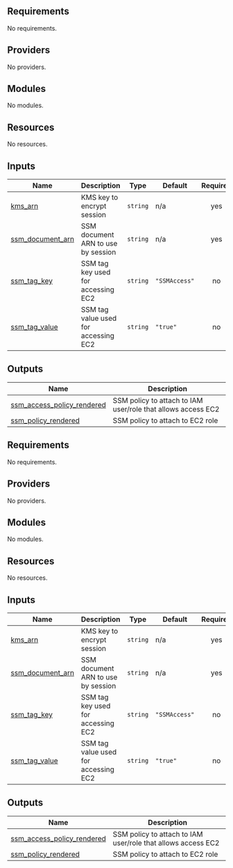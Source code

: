 ## Requirements

No requirements.

## Providers

No providers.

## Modules

No modules.

## Resources

No resources.

## Inputs

| Name | Description | Type | Default | Required |
|------|-------------|------|---------|:--------:|
| <a name="input_kms_arn"></a> [kms\_arn](#input\_kms\_arn) | KMS key to encrypt session | `string` | n/a | yes |
| <a name="input_ssm_document_arn"></a> [ssm\_document\_arn](#input\_ssm\_document\_arn) | SSM document ARN to use by session | `string` | n/a | yes |
| <a name="input_ssm_tag_key"></a> [ssm\_tag\_key](#input\_ssm\_tag\_key) | SSM tag key used for accessing EC2 | `string` | `"SSMAccess"` | no |
| <a name="input_ssm_tag_value"></a> [ssm\_tag\_value](#input\_ssm\_tag\_value) | SSM tag value used for accessing EC2 | `string` | `"true"` | no |

## Outputs

| Name | Description |
|------|-------------|
| <a name="output_ssm_access_policy_rendered"></a> [ssm\_access\_policy\_rendered](#output\_ssm\_access\_policy\_rendered) | SSM policy to attach to IAM user/role that allows access EC2 |
| <a name="output_ssm_policy_rendered"></a> [ssm\_policy\_rendered](#output\_ssm\_policy\_rendered) | SSM policy to attach to EC2 role |

<!-- BEGIN_TF_DOCS -->
## Requirements

No requirements.

## Providers

No providers.

## Modules

No modules.

## Resources

No resources.

## Inputs

| Name | Description | Type | Default | Required |
|------|-------------|------|---------|:--------:|
| <a name="input_kms_arn"></a> [kms\_arn](#input\_kms\_arn) | KMS key to encrypt session | `string` | n/a | yes |
| <a name="input_ssm_document_arn"></a> [ssm\_document\_arn](#input\_ssm\_document\_arn) | SSM document ARN to use by session | `string` | n/a | yes |
| <a name="input_ssm_tag_key"></a> [ssm\_tag\_key](#input\_ssm\_tag\_key) | SSM tag key used for accessing EC2 | `string` | `"SSMAccess"` | no |
| <a name="input_ssm_tag_value"></a> [ssm\_tag\_value](#input\_ssm\_tag\_value) | SSM tag value used for accessing EC2 | `string` | `"true"` | no |

## Outputs

| Name | Description |
|------|-------------|
| <a name="output_ssm_access_policy_rendered"></a> [ssm\_access\_policy\_rendered](#output\_ssm\_access\_policy\_rendered) | SSM policy to attach to IAM user/role that allows access EC2 |
| <a name="output_ssm_policy_rendered"></a> [ssm\_policy\_rendered](#output\_ssm\_policy\_rendered) | SSM policy to attach to EC2 role |
<!-- END_TF_DOCS -->